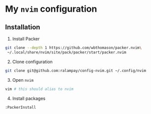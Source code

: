 # My `nvim` configuration

## Installation

1. Install Packer

```bash
git clone --depth 1 https://github.com/wbthomason/packer.nvim\
 ~/.local/share/nvim/site/pack/packer/start/packer.nvim
```

2. Clone configuration

```bash
git clone git@github.com:ralampay/config-nvim.git ~/.config/nvim
```

3. Open `nvim`

```bash
vim # this should alias to nvim
```

4. Install packages
```
:PackerInstall
```
